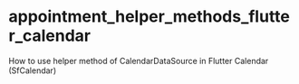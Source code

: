 # appointment_helper_methods_flutter_calendar
How to use helper method of CalendarDataSource in Flutter Calendar (SfCalendar) 

